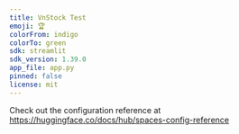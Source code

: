 ```yaml
---
title: VnStock Test
emoji: 🏆
colorFrom: indigo
colorTo: green
sdk: streamlit
sdk_version: 1.39.0
app_file: app.py
pinned: false
license: mit
---
```


Check out the configuration reference at https://huggingface.co/docs/hub/spaces-config-reference
